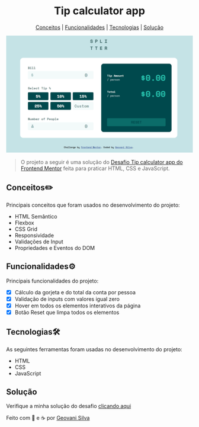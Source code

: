 <h1 align="center">Tip calculator app</h1>

<p align="center">
     <a href="##Conceitos">Conceitos</a> | <a href="##Funcionalidades">Funcionalidades</a> | <a href="##Tecnologias">Tecnologias</a> | <a href="##Solução">Solução</a>
</p>

<img src="readme.gif">
 
> O projeto a seguir é uma solução do [Desafio Tip calculator app do Frontend Mentor](https://www.frontendmentor.io/challenges/tip-calculator-app-ugJNGbJUX) feita para praticar HTML, CSS e JavaScript. 

## Conceitos✏️
Principais conceitos que foram usados no desenvolvimento do projeto:
- HTML Semântico
- Flexbox
- CSS Grid
- Responsividade
- Validações de Input
- Propriedades e Eventos do DOM 

## Funcionalidades⚙️
Principais funcionalidades do projeto: 
- [x] Cálculo da gorjeta e do total da conta por pessoa
- [x] Validação de inputs com valores igual zero
- [x] Hover em todos os elementos interativos da página
- [x] Botão Reset que limpa todos os elementos

## Tecnologias🛠️
As seguintes ferramentas foram usadas no desenvolvimento do projeto:
- HTML
- CSS
- JavaScript

## Solução
Verifique a minha solução do desafio [clicando aqui]() 

Feito com 💙 e ☕ por [Geovani Silva](https://www.linkedin.com/in/geovani-silva-21298921b/)